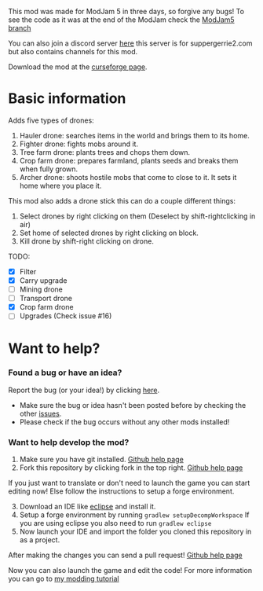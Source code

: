 This mod was made for ModJam 5 in three days, so forgive any bugs! 
To see the code as it was at the end of the ModJam check the [ModJam5 branch](https://github.com/suppergerrie2/ModJam5/tree/ModJam5)

You can also join a discord server [here](https://discord.gg/VHD4Ptm) this server is for suppergerrie2.com but also contains channels for this mod.

Download the mod at the [curseforge page](https://minecraft.curseforge.com/projects/suppergerrie2s-drone-mod).

# Basic information

Adds five types of drones:
1. Hauler drone: searches items in the world and brings them to its home.
2. Fighter drone: fights mobs around it.
3. Tree farm drone: plants trees and chops them down.
4. Crop farm drone: prepares farmland, plants seeds and breaks them when fully grown.
5. Archer drone: shoots hostile mobs that come to close to it.
It sets it home where you place it. 

This mod also adds a drone stick this can do a couple different things:
1. Select drones by right clicking on them (Deselect by shift-rightclicking in air)
2. Set home of selected drones by right clicking on block.
3. Kill drone by shift-right clicking on drone.

TODO:
- [x] Filter
- [x] Carry upgrade
- [ ] Mining drone
- [ ] Transport drone
- [x] Crop farm drone
- [ ] Upgrades (Check issue #16)

# Want to help?

### Found a bug or have an idea?
Report the bug (or your idea!) by clicking [here](https://github.com/suppergerrie2/ModJam5/issues/new).
- Make sure the bug or idea hasn't been posted before by checking the other [issues](https://github.com/suppergerrie2/ModJam5/issues).
- Please check if the bug occurs without any other mods installed!

### Want to help develop the mod?
1. Make sure you have git installed. [Github help page](https://help.github.com/articles/set-up-git/)
2. Fork this repository by clicking fork in the top right. [Github help page](https://guides.github.com/activities/forking/)

If you just want to translate or don't need to launch the game you can start editing now! Else follow the instructions to setup a forge environment.

3. Download an IDE like [eclipse](https://www.eclipse.org/home/index.php) and install it.
4. Setup a forge environment by running `gradlew setupDecompWorkspace`
   If you are using eclipse you also need to run `gradlew eclipse`
5. Now launch your IDE and import the folder you cloned this repository in as a project.

After making the changes you can send a pull request! [Github help page](https://guides.github.com/activities/forking/)

Now you can also launch the game and edit the code! For more information you can go to [my modding tutorial](https://www.suppergerrie2.com/minecraft-1-12-modding-with-forge-1-getting-started/)
